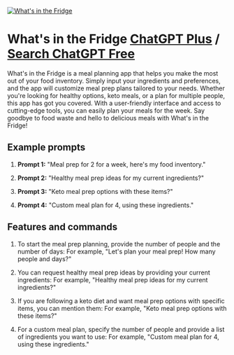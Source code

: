 
[![What's in the Fridge](https://files.oaiusercontent.com/file-pwrSjPX7qEErcPXCLSu5Jyof?se=2123-10-18T08%3A56%3A02Z&sp=r&sv=2021-08-06&sr=b&rscc=max-age%3D31536000%2C%20immutable&rscd=attachment%3B%20filename%3Df7da735b-a9cc-445f-b0dc-141ea53b127b.png&sig=k2MDP8uDGKrtl%2BuaGdj9PZZ7jFI6oZDGbyLoDP4vn3c%3D)](https://chat.openai.com/g/g-FYGU65Dvx-what-s-in-the-fridge)

# What's in the Fridge [ChatGPT Plus](https://chat.openai.com/g/g-FYGU65Dvx-what-s-in-the-fridge) / [Search ChatGPT Free](https://gptcall.net/index.html#/?search=What's%20in%20the%20Fridge)

What's in the Fridge is a meal planning app that helps you make the most out of your food inventory. Simply input your ingredients and preferences, and the app will customize meal prep plans tailored to your needs. Whether you're looking for healthy options, keto meals, or a plan for multiple people, this app has got you covered. With a user-friendly interface and access to cutting-edge tools, you can easily plan your meals for the week. Say goodbye to food waste and hello to delicious meals with What's in the Fridge!

## Example prompts

1. **Prompt 1:** "Meal prep for 2 for a week, here's my food inventory."

2. **Prompt 2:** "Healthy meal prep ideas for my current ingredients?"

3. **Prompt 3:** "Keto meal prep options with these items?"

4. **Prompt 4:** "Custom meal plan for 4, using these ingredients."

## Features and commands

1. To start the meal prep planning, provide the number of people and the number of days: For example, "Let's plan your meal prep! How many people and days?"

2. You can request healthy meal prep ideas by providing your current ingredients: For example, "Healthy meal prep ideas for my current ingredients?"

3. If you are following a keto diet and want meal prep options with specific items, you can mention them: For example, "Keto meal prep options with these items?"

4. For a custom meal plan, specify the number of people and provide a list of ingredients you want to use: For example, "Custom meal plan for 4, using these ingredients."


